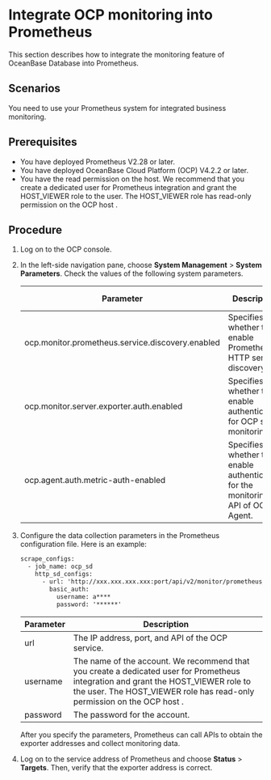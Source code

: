 # Integrate OCP monitoring into Prometheus

This section describes how to integrate the monitoring feature of OceanBase Database into Prometheus. 

## Scenarios

You need to use your Prometheus system for integrated business monitoring. 

## Prerequisites

* You have deployed Prometheus V2.28 or later. 
* You have deployed OceanBase Cloud Platform (OCP) V4.2.2 or later. 
* You have the read permission on the host. We recommend that you create a dedicated user for Prometheus integration and grant the HOST_VIEWER role to the user. The HOST_VIEWER role has read-only permission on the OCP host . 

## Procedure

1. Log on to the OCP console. 

2. In the left-side navigation pane, choose **System Management** > **System Parameters**. Check the values of the following system parameters. 

   | Parameter | Description | Expected value |
   |---------|------|-------|
   | ocp.monitor.prometheus.service.discovery.enabled | Specifies whether to enable Prometheus HTTP service discovery. | true |
   | ocp.monitor.server.exporter.auth.enabled | Specifies whether to enable authentication for OCP self-monitoring. | false |
   | ocp.agent.auth.metric-auth-enabled | Specifies whether to enable authentication for the monitoring API of OCP-Agent. | false |

3. Configure the data collection parameters in the Prometheus configuration file. Here is an example:

   ```xml
   scrape_configs:
     - job_name: ocp_sd
       http_sd_configs:
         - url: 'http://xxx.xxx.xxx.xxx:port/api/v2/monitor/prometheus_sd'
           basic_auth:
             username: a****
             password: '******'
   ```

   | Parameter | Description |
   |------|------|
   | url | The IP address, port, and API of the OCP service.  |
   | username | The name of the account. We recommend that you create a dedicated user for Prometheus integration and grant the HOST_VIEWER role to the user. The HOST_VIEWER role has read-only permission on the OCP host .  |
   | password | The password for the account.  |

   After you specify the parameters, Prometheus can call APIs to obtain the exporter addresses and collect monitoring data. 

4. Log on to the service address of Prometheus and choose **Status** > **Targets**. Then, verify that the exporter address is correct.